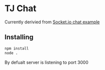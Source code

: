 # TJ Chat

Currently derivied from [Socket.io chat example](https://github.com/Automattic/socket.io/tree/master/examples/chat)

## Installing
```bash
npm install
node .
```

By defualt server is listening to port 3000
